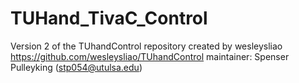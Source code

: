 # TUHand_TivaC_Control
Version 2 of the TUhandControl repository created by wesleysliao https://github.com/wesleysliao/TUhandControl
maintainer: Spenser Pulleyking (stp054@utulsa.edu)
